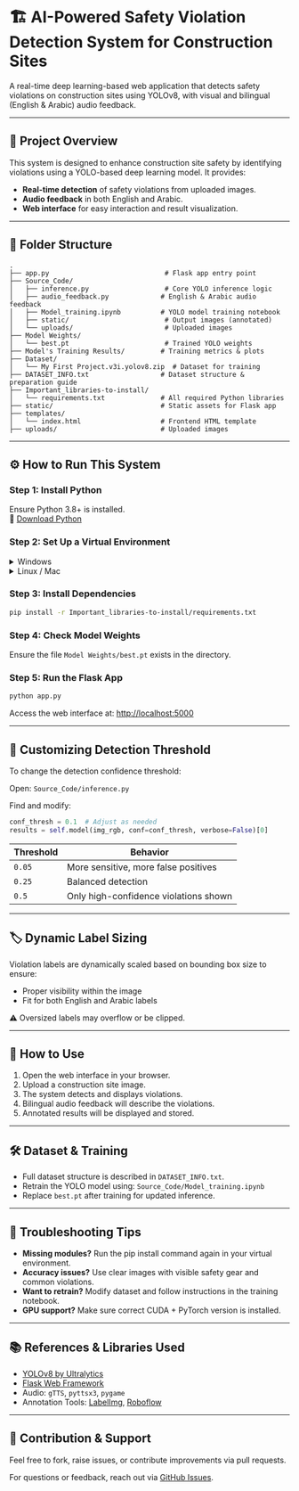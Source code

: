 
# 🏗️ AI-Powered Safety Violation Detection System for Construction Sites

A real-time deep learning-based web application that detects safety violations on construction sites using YOLOv8, with visual and bilingual (English & Arabic) audio feedback.

---

## 🚀 Project Overview

This system is designed to enhance construction site safety by identifying violations using a YOLO-based deep learning model. It provides:

- **Real-time detection** of safety violations from uploaded images.
- **Audio feedback** in both English and Arabic.
- **Web interface** for easy interaction and result visualization.

---

## 📁 Folder Structure

```
.
├── app.py                             # Flask app entry point
├── Source_Code/
│   ├── inference.py                   # Core YOLO inference logic
│   ├── audio_feedback.py             # English & Arabic audio feedback
│   ├── Model_training.ipynb          # YOLO model training notebook
│   ├── static/                        # Output images (annotated)
│   └── uploads/                       # Uploaded images
├── Model Weights/
│   └── best.pt                        # Trained YOLO weights
├── Model's Training Results/         # Training metrics & plots
├── Dataset/
│   └── My First Project.v3i.yolov8.zip  # Dataset for training
├── DATASET_INFO.txt                  # Dataset structure & preparation guide
├── Important_libraries-to-install/
│   └── requirements.txt              # All required Python libraries
├── static/                           # Static assets for Flask app
├── templates/
│   └── index.html                    # Frontend HTML template
├── uploads/                          # Uploaded images
```

---

## ⚙️ How to Run This System

### Step 1: Install Python
Ensure Python 3.8+ is installed.  
🔗 [Download Python](https://www.python.org/downloads/)

### Step 2: Set Up a Virtual Environment

<details>
<summary>Windows</summary>

```bash
python -m venv venv
venv\Scripts\activate
```
</details>

<details>
<summary>Linux / Mac</summary>

```bash
python3 -m venv venv
source venv/bin/activate
```
</details>

### Step 3: Install Dependencies

```bash
pip install -r Important_libraries-to-install/requirements.txt
```

### Step 4: Check Model Weights

Ensure the file `Model Weights/best.pt` exists in the directory.

### Step 5: Run the Flask App

```bash
python app.py
```

Access the web interface at: [http://localhost:5000](http://localhost:5000)

---

## 🎯 Customizing Detection Threshold

To change the detection confidence threshold:

Open: `Source_Code/inference.py`

Find and modify:

```python
conf_thresh = 0.1  # Adjust as needed
results = self.model(img_rgb, conf=conf_thresh, verbose=False)[0]
```

| Threshold | Behavior |
|-----------|----------|
| `0.05`    | More sensitive, more false positives |
| `0.25`    | Balanced detection |
| `0.5`     | Only high-confidence violations shown |

---

## 🏷️ Dynamic Label Sizing

Violation labels are dynamically scaled based on bounding box size to ensure:

- Proper visibility within the image
- Fit for both English and Arabic labels

⚠️ Oversized labels may overflow or be clipped.

---

## 🧠 How to Use

1. Open the web interface in your browser.
2. Upload a construction site image.
3. The system detects and displays violations.
4. Bilingual audio feedback will describe the violations.
5. Annotated results will be displayed and stored.

---

## 🛠️ Dataset & Training

- Full dataset structure is described in `DATASET_INFO.txt`.
- Retrain the YOLO model using: `Source_Code/Model_training.ipynb`
- Replace `best.pt` after training for updated inference.

---

## 🧰 Troubleshooting Tips

- **Missing modules?** Run the pip install command again in your virtual environment.
- **Accuracy issues?** Use clear images with visible safety gear and common violations.
- **Want to retrain?** Modify dataset and follow instructions in the training notebook.
- **GPU support?** Make sure correct CUDA + PyTorch version is installed.

---

## 📚 References & Libraries Used

- [YOLOv8 by Ultralytics](https://github.com/ultralytics/ultralytics)
- [Flask Web Framework](https://flask.palletsprojects.com/)
- Audio: `gTTS`, `pyttsx3`, `pygame`
- Annotation Tools: [LabelImg](https://github.com/tzutalin/labelImg), [Roboflow](https://roboflow.com/)

---

## 🙌 Contribution & Support

Feel free to fork, raise issues, or contribute improvements via pull requests.

For questions or feedback, reach out via [GitHub Issues](https://github.com/YourRepo/issues).
